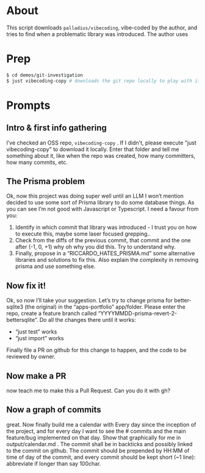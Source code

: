 # About

This script downloads `palladius/vibecoding`, vibe-coded by the author, and tries to find when a problematic library was introduced. The author uses

# Prep

```bash
$ cd demos/git-investigation
$ just vibecoding-copy # downloads the git repo locally to play with it
```

# Prompts

## Intro & first info gathering

I’ve checked an OSS repo, `vibecoding-copy` . If I didn't, please execute "just vibecoding-copy" to download it locally.
Enter that folder and tell me something about it, like when the repo was created, how many committers, how many commits, etc.

## The Prisma problem

Ok, now this project was doing super well until an LLM I won’t mention decided to use some sort of Prisma library to do some database things.
As you can see I’m not good with Javascript or Typescript. I need a favour from you:

1. Identify in which commit that library was introduced - I trust you on how to execute this, maybe some laser focused grepping..
2. Check from the diffs of the previous commit, that commit and the one after (-1, 0, +1) why oh why you did this. Try to understand why.
3. Finally, propose in a “RICCARDO_HATES_PRISMA.md” some alternative libraries and solutions to fix this. Also explain the complexity in removing prisma and use something else.

## Now fix it!

Ok, so now I’ll take your suggestion. Let’s try to change prisma for better-sqlite3 (the original) in the “apps-portfolio” app/folder. Please enter the repo, create a feature branch called “YYYYMMDD-prisma-revert-2-bettersqlite”. Do all the changes there until it works:

- “just test” works
- “just import” works

Finally file a PR on github for this change to happen, and the code to be reviewed by owner.

## Now make a PR

now teach me to make this a Pull Request. Can you do it with gh?

## Now a graph of commits

great. Now finally build me a calendar with Every day since the inception of the project, and for every day I want to see the # commits and the main feature/bug implemented on that day. Show
that graphically for me in output/calendar.md  . The commit shall be in backticks and possibly linked to the commit on github. The commit should be prepended by HH:MM of time of day of the commit, and every commit should be kept short (~1 line): abbreviate if longer than say 100char.
